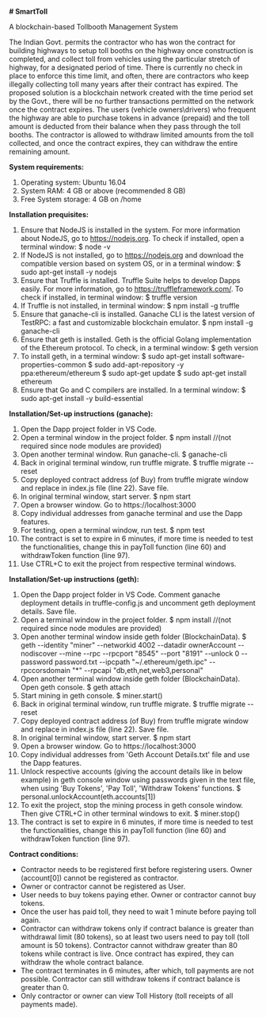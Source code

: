 **# SmartToll**

A blockchain-based Tollbooth Management System

The Indian Govt. permits the contractor who has won the contract for building highways to setup toll booths on the highway once construction is completed, and collect toll from vehicles using the particular stretch of highway, for a designated period of time. There is currently no check in place to enforce this time limit, and often, there are contractors who keep illegally collecting toll many years after their contract has expired. The proposed solution is a blockchain network created with the time period set by the Govt., there will be no further transactions permitted on the network once the contract expires. The users (vehicle owners\drivers) who frequent the highway are able to purchase tokens in advance (prepaid) and the toll amount is deducted from their balance when they pass through the toll booths. The contractor is allowed to withdraw limited amounts from the toll collected, and once the contract expires, they can withdraw the entire remaining amount.

**System requirements:**

1. Operating system: Ubuntu 16.04
2. System RAM: 4 GB or above (recommended 8 GB)
3. Free System storage: 4 GB on /home

**Installation prequisites:**

1. Ensure that NodeJS is installed in the system. For more information about NodeJS, go to https://nodejs.org. To check if installed, open a terminal window:
   $ node -v
2. If NodeJS is not installed, go to https://nodejs.org and download the compatible version based on system OS, or in a terminal window:
   $ sudo apt-get install -y nodejs
3. Ensure that Truffle is installed. Truffle Suite helps to develop Dapps easily. For more information, go to https://truffleframework.com/. To check if installed, in terminal window:
   $ truffle version
4. If Truffle is not installed, in terminal window:
   $ npm install -g truffle
5. Ensure that ganache-cli is installed. Ganache CLI is the latest version of TestRPC: a fast and customizable blockchain emulator.
   $ npm install -g ganache-cli
6. Ensure that geth is installed. Geth is the official Golang implementation of the Ethereum protocol. To check, in a terminal window:
   $ geth version
7. To install geth, in a terminal window:
   $ sudo apt-get install software-properties-common
   $ sudo add-apt-repository -y ppa:ethereum/ethereum
   $ sudo apt-get update
   $ sudo apt-get install ethereum
8. Ensure that Go and C compilers are installed. In a terminal window:
   $ sudo apt-get install -y build-essential

**Installation/Set-up instructions (ganache):**

1. Open the Dapp project folder in VS Code.
2. Open a terminal window in the project folder.
   $ npm install //(not required since node modules are provided)
3. Open another terminal window. Run ganache-cli.
   $ ganache-cli
4. Back in original terminal window, run truffle migrate.
   $ truffle migrate --reset
5. Copy deployed contract address (of Buy) from truffle migrate window and replace in index.js file (line 22). Save file.
6. In original terminal window, start server.
   $ npm start
7. Open a browser window. Go to https://localhost:3000
8. Copy individual addresses from ganache terminal and use the Dapp features.
9. For testing, open a terminal window, run test.
   $ npm test
10. The contract is set to expire in 6 minutes, if more time is needed to test the functionalities, change this in payToll function (line 60) and withdrawToken function (line 97).
11. Use CTRL+C to exit the project from respective terminal windows.

**Installation/Set-up instructions (geth):**

1. Open the Dapp project folder in VS Code. Comment ganache deployment details in truffle-config.js and uncomment geth deployment details. Save file.
2. Open a terminal window in the project folder.
   $ npm install //(not required since node modules are provided)
3. Open another terminal window inside geth folder (BlockchainData).
   $ geth --identity "miner" --networkid 4002 --datadir ownerAccount --nodiscover --mine --rpc --rpcport "8545" --port "8191" --unlock 0 --password password.txt --ipcpath "~/.ethereum/geth.ipc" --rpccorsdomain "*" --rpcapi "db,eth,net,web3,personal"
4. Open another terminal window inside geth folder (BlockchainData). Open geth console.
   $ geth attach
5. Start mining in geth console.
   $ miner.start()
6. Back in original terminal window, run truffle migrate.
   $ truffle migrate --reset
7. Copy deployed contract address (of Buy) from truffle migrate window and replace in index.js file (line 22). Save file.
8. In original terminal window, start server.
   $ npm start
9. Open a browser window. Go to https://localhost:3000
10. Copy individual addresses from 'Geth Account Details.txt' file and use the Dapp features.
11. Unlock respective accounts (giving the account details like in below example) in geth console window using passwords given in the text file, when using 'Buy Tokens', 'Pay Toll', 'Withdraw Tokens' functions.
   $ personal.unlockAccount(eth.accounts[1])
12. To exit the project, stop the mining process in geth console window. Then give CTRL+C in other terminal windows to exit.
   $ miner.stop()
13. The contract is set to expire in 6 minutes, if more time is needed to test the functionalities, change this in payToll function (line 60) and withdrawToken function (line 97).

**Contract conditions:**

* Contractor needs to be registered first before registering users. Owner (account[0]) cannot be registered as contractor.
* Owner or contractor cannot be registered as User.
* User needs to buy tokens paying ether. Owner or contractor cannot buy tokens.
* Once the user has paid toll, they need to wait 1 minute before paying toll again.
* Contractor can withdraw tokens only if contract balance is greater than withdrawal limit (80 tokens), so at least two users need to pay toll (toll amount is 50 tokens). Contractor cannot withdraw greater than 80 tokens while contract is live. Once contract has expired, they can withdraw the whole contract balance.
* The contract terminates in 6 minutes, after which, toll payments are not possible. Contractor can still withdraw tokens if contract balance is greater than 0.
* Only contractor or owner can view Toll History (toll receipts of all payments made).
